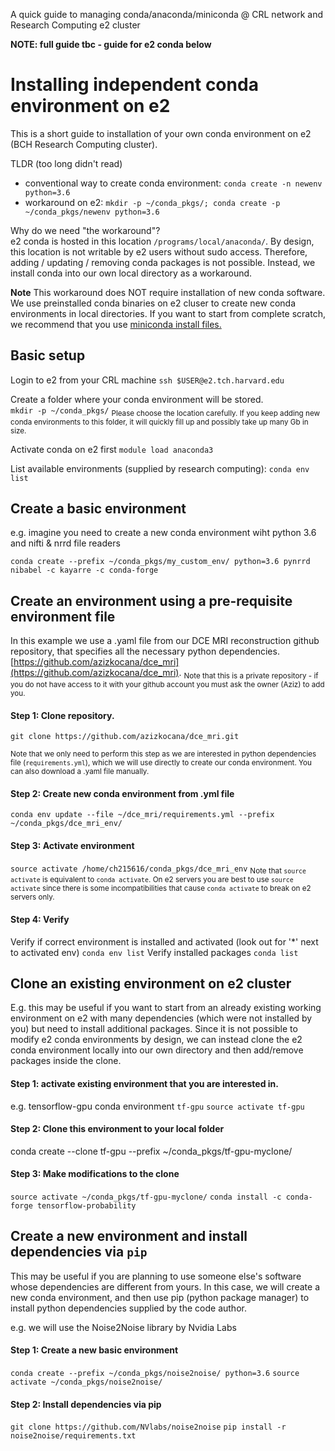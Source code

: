 A quick guide to managing conda/anaconda/miniconda @ CRL network and Research Computing e2 cluster

**NOTE: full guide tbc - guide for e2 conda below**

# Installing independent conda environment on e2

This is a short guide to installation of your own conda environment on e2 (BCH Research Computing cluster). 

TLDR (too long didn't read)
- conventional way to create conda environment: `conda create -n newenv python=3.6`
- workaround on e2: `mkdir -p ~/conda_pkgs/; conda create -p ~/conda_pkgs/newenv python=3.6`

Why do we need "the workaround"?  
e2 conda is hosted in this location `/programs/local/anaconda/`. By design, this location is not writable by e2 users without sudo access. Therefore, adding / updating / removing conda packages is not possible. Instead, we install conda into our own local directory as a workaround. 

**Note**
This workaround does NOT require installation of new conda software. We use preinstalled conda binaries on e2 cluser to create new conda environments in local directories. If you want to start from complete scratch, we recommend that you use [miniconda install files.](https://docs.conda.io/en/latest/miniconda.html) 

## Basic setup 
Login to e2 from your CRL machine
`ssh $USER@e2.tch.harvard.edu`

Create a folder where your conda environment will be stored.  
`mkdir -p ~/conda_pkgs/`
<sub>Please choose the location carefully. If you keep adding new conda environments to this folder, it will quickly fill up and possibly take up many Gb in size.</sub>

Activate conda on e2 first
`module load anaconda3` 

List available environments (supplied by research computing): 
`conda env list` 

## Create a basic environment 
e.g. imagine you need to create a new conda environment wiht python 3.6 and nifti & nrrd file readers 

`conda create --prefix ~/conda_pkgs/my_custom_env/ python=3.6 pynrrd nibabel -c kayarre -c conda-forge`

## Create an environment using a pre-requisite environment file 
In this example we use a .yaml file from our DCE MRI reconstruction github repository, that specifies all the necessary python dependencies. [https://github.com/azizkocana/dce_mri](https://github.com/azizkocana/dce_mri). 
<sub>Note that this is a private repository - if you do not have access to it with your github account you must ask the owner (Aziz) to add you. </sub> 

#### Step 1: Clone repository.  

`git clone https://github.com/azizkocana/dce_mri.git`

<sub> Note that we only need to perform this step as we are interested in python dependencies file (`requirements.yml`), which we will use directly to create our conda environment. You can also download a .yaml file manually. </sub>

#### Step 2: Create new conda environment from .yml file 
`conda env update --file ~/dce_mri/requirements.yml --prefix ~/conda_pkgs/dce_mri_env/`

#### Step 3: Activate environment 
`source activate /home/ch215616/conda_pkgs/dce_mri_env`
<sub> Note that `source activate` is equivalent to `conda activate`. On e2 servers you are best to use `source activate` since there is some incompatibilities that cause `conda activate` to break on e2 servers only. </sub>

#### Step 4: Verify 
Verify if correct environment is installed and activated (look out for '*' next to activated env)
`conda env list`
Verify installed packages
`conda list`

## Clone an existing environment on e2 cluster 
E.g. this may be useful if you want to start from an already existing working environment on e2 with many dependencies (which were not installed by you) but need to install additional packages. Since it is not possible to modify e2 conda environments by design, we can instead clone the e2 conda environment locally into our own directory and then add/remove packages inside the clone. 

#### Step 1: activate existing environment that you are interested in. 
e.g. tensorflow-gpu conda environment `tf-gpu` 
`source activate tf-gpu `

#### Step 2: Clone this environment to your local folder 
conda create --clone tf-gpu --prefix ~/conda_pkgs/tf-gpu-myclone/

####  Step 3: Make modifications to the clone 
`source activate ~/conda_pkgs/tf-gpu-myclone/` 
`conda install -c conda-forge tensorflow-probability`

## Create a new environment and install dependencies via `pip`
This may be useful if you are planning to use someone else's software whose dependencies are different from yours. In this case, we will create a new conda environment, and then use pip (python package manager) to install python dependencies supplied by the code author. 

e.g. we will use the Noise2Noise library by Nvidia Labs 

#### Step 1: Create a new basic environment 
`conda create --prefix ~/conda_pkgs/noise2noise/ python=3.6`
`source activate ~/conda_pkgs/noise2noise/`

#### Step 2: Install dependencies via pip 
`git clone https://github.com/NVlabs/noise2noise` 
`pip install -r noise2noise/requirements.txt`




